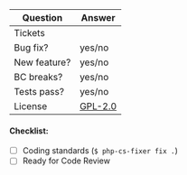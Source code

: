 | Question      | Answer
| ------------- | ---
| Tickets       | <!-- URLs to GitHub or JIRA issue(s) (or N/A) -->
| Bug fix?      | yes/no
| New feature?  | yes/no
| BC breaks?    | yes/no
| Tests pass?   | yes/no
| License       | [GPL-2.0](https://github.com/ezsystems/ezplatform-admin-ui/blob/master/LICENSE)
<!-- Keep in mind: Your contribution has to be compatible with GPL-2.0 as well: https://www.gnu.org/licenses/old-licenses/gpl-2.0-faq.html#GPLModuleLicense -->


<!-- Replace this comment with Pull Request description -->


#### Checklist:
- [ ] Coding standards (`$ php-cs-fixer fix .`)
- [ ] Ready for Code Review
